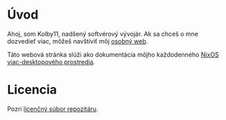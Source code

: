 # Úvod

Ahoj, som Kolby11, nadšený softvérový vývojár. Ak sa chceš o mne dozvedieť viac, môžeš navštíviť môj [osobný web](https://kollarmartin.com).

Táto webová stránka slúži ako dokumentácia môjho každodenného [NixOS](https://nixos.org/) [viac-desktopového prostredia](./introduction/multi-desktop-environment.md).

# Licencia

Pozri [licenčný súbor repozitáru](/LICENSE.md).